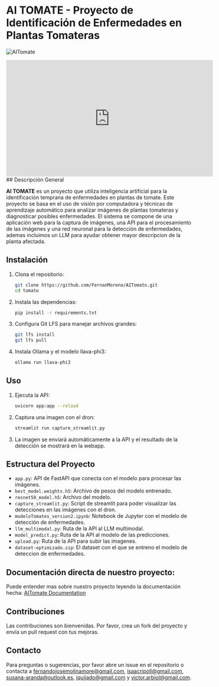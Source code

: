 # AI TOMATE - Proyecto de Identificación de Enfermedades en Plantas Tomateras

![AITomate](tomate.png)

<iframe width="560" height="315" src="https://www.youtube.com/embed/-hkiuVaWwbY?si=_9lvvgQti4krj1Ro" title="YouTube video player" frameborder="0" allow="accelerometer; autoplay; clipboard-write; encrypted-media; gyroscope; picture-in-picture; web-share" referrerpolicy="strict-origin-when-cross-origin" allowfullscreen></iframe>
## Descripción General

**AI TOMATE** es un proyecto que utiliza inteligencia artificial para la identificación temprana de enfermedades en plantas de tomate. Este proyecto se basa en el uso de visión por computadora y técnicas de aprendizaje automático para analizar imágenes de plantas tomateras y diagnosticar posibles enfermedades. El sistema se compone de una aplicación web para la captura de imágenes, una API para el procesamiento de las imágenes y una red neuronal para la detección de enfermedades, ademas incluimos un LLM para ayudar obtener mayor descripcion de la planta afectada.

## Instalación

1. Clona el repositorio:

    ```sh
    git clone https://github.com/FernanMoreno/AITomato.git
    cd tomato
    ```

2. Instala las dependencias:

    ```sh
    pip install -r requirements.txt
    ```

3. Configura Git LFS para manejar archivos grandes:

    ```sh
    git lfs install
    git lfs pull
    ```

4. Instala Ollama y el modelo llava-phi3:

    ```sh
    ollama run llava-phi3
    ```

## Uso

1. Ejecuta la API:

    ```sh
    uvicorn app:app --reload
    ```

2. Captura una imagen con el dron:

    ```sh
    streamlit run capture_streamlit.py
    ```

3. La imagen se enviará automáticamente a la API y el resultado de la detección se mostrará en la webapp.

## Estructura del Proyecto

- `app.py`: API de FastAPI que conecta con el modelo para procesar las imágenes.
- `best_model.weights.h5`: Archivo de pesos del modelo entrenado.
- `resnet50_model.h5`: Archivo del modelo.
- `capture_streamlit.py`: Script de streamlit para poder visualizar las detecciones en las imágenes con el dron.
- `modeloTomates_version2.ipynb`: Notebook de Jupyter con el modelo de detección de enfermedades.
- `llm_multimodal.py`: Ruta de la API al LLM multimodal.
- `model_predict.py`: Ruta de la API al modelo de las predicciones.
- `upload.py`: Ruta de la API para subir las imagenes.
- `dataset-optimizado.zip`: El dataset con el que se entreno el modelo de deteccion de enfermedades.

## Documentación directa de nuestro proyecto:

Puede entender mas sobre nuestro proyecto leyendo la documentación hecha: [AITomate Documentation](https://www.notion.so/Documentaci-n-AITomate-85595b4da73b471ba6943edbed4daa41?pvs=4)

## Contribuciones

Las contribuciones son bienvenidas. Por favor, crea un fork del proyecto y envía un pull request con tus mejoras.


## Contacto

Para preguntas o sugerencias, por favor abre un issue en el repositorio o contacta a fernandojosemolinamore@gmail.com, isaacripoll@gmail.com, susana-aranda@outlook.es, jquijado@gmail.com y victor.arbiol@gmail.com.
